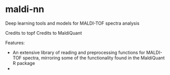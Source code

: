 # maldi-nn
Deep learning tools and models for MALDI-TOF spectra analysis


Credits to topf
Credits to MaldiQuant


Features:
- An extensive library of reading and preprocessing functions for MALDI-TOF spectra, mirroring some of the functionality found in the MaldiQuant R package
- 
